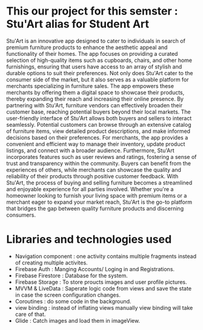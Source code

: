 # This our project for this semster : Stu'Art alias for Student Art 

Stu'Art is an innovative app designed to cater to individuals in search of premium furniture products to enhance the aesthetic appeal and functionality of their homes. The app focuses on providing a curated selection of high-quality items such as cupboards, chairs, and other home furnishings, ensuring that users have access to an array of stylish and durable options to suit their preferences. Not only does Stu'Art cater to the consumer side of the market, but it also serves as a valuable platform for merchants specializing in furniture sales. The app empowers these merchants by offering them a digital space to showcase their products, thereby expanding their reach and increasing their online presence. By partnering with Stu'Art, furniture vendors can effectively broaden their customer base, reaching potential buyers beyond their local markets. The user-friendly interface of Stu'Art allows both buyers and sellers to interact seamlessly. Potential customers can browse through an extensive catalog of furniture items, view detailed product descriptions, and make informed decisions based on their preferences. For merchants, the app provides a convenient and efficient way to manage their inventory, update product listings, and connect with a broader audience. Furthermore, Stu'Art incorporates features such as user reviews and ratings, fostering a sense of trust and transparency within the community. Buyers can benefit from the experiences of others, while merchants can showcase the quality and reliability of their products through positive customer feedback. With Stu'Art, the process of buying and selling furniture becomes a streamlined and enjoyable experience for all parties involved. Whether you're a homeowner looking to furnish your living space with premium items or a merchant eager to expand your market reach, Stu'Art is the go-to platform that bridges the gap between quality furniture products and discerning consumers.

# Libraries and technologies used
- Navigation component : one activity contains multiple fragments instead of creating multiple activites.
- Firebase Auth : Manging Accounts/ Loging in and Registrations.
- Firebase Firestore : Database for the system.
- Firebase Storage : To store proucts images and user profile pictures.
- MVVM & LiveData : Saperate logic code from views and save the state in case the screen configuration changes.
- Coroutines : do some code in the background.
- view binding : instead of inflating views manually view binding will take care of that.
- Glide : Catch images and load them in imageView.
